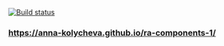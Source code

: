 [![Build status](https://ci.appveyor.com/api/projects/status/5ggbrefir8u489qh?svg=true)](https://ci.appveyor.com/project/Anna-Kolycheva/ra-components-1)  

### https://anna-kolycheva.github.io/ra-components-1/
